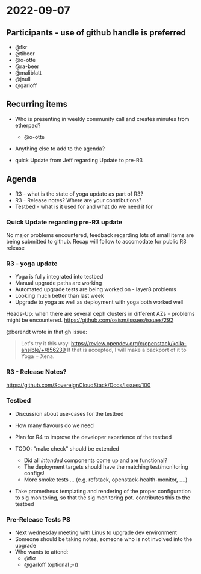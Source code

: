 # 2022-09-07
## Participants - use of github handle is preferred
* @fkr
* @tibeer
* @o-otte
* @ra-beer
* @maliblatt
* @jnull
* @garloff

## Recurring items

* Who is presenting in weekly community call and creates minutes from etherpad?
  * @o-otte

* Anything else to add to the agenda?
 * quick Update from Jeff regarding Update to pre-R3

## Agenda

* R3 - what is the state of yoga update as part of R3?
* R3 - Release notes? Where are your contributions?
* Testbed - what is it used for and what do we need it for

### Quick Update regarding pre-R3 update

No major problems encountered, feedback regarding lots of small items are being submitted to github.
Recap will follow to accomodate for public R3 release

### R3 - yoga update

* Yoga is fully integrated into testbed
* Manual upgrade paths are working
* Automated upgrade tests are being worked on - layer8 problems
* Looking much better than last week
* Upgrade to yoga as well as deployment with yoga both worked well

Heads-Up: when there are several ceph clusters in different AZs - problems might be encountered.
https://github.com/osism/issues/issues/292

@berendt wrote in that gh issue:
> Let's try it this way: https://review.opendev.org/c/openstack/kolla-ansible/+/856239 If that is accepted, I will make a backport of it to Yoga + Xena.


### R3 - Release Notes?
https://github.com/SovereignCloudStack/Docs/issues/100


### Testbed
* Discussion about use-cases for the testbed
* How many flavours do we need
* Plan for R4 to improve the developer experience of the testbed
* TODO: "make check" should be extended

    - Did all *intended* components come up and are functional?

    * The deployment targets should have the matching test/monitoring configs!

    - More smoke tests ... (e.g. refstack, openstack-health-monitor, ....)

* Take prometheus templating and rendering of the proper configuration to sig monitoring, so that the sig monitoring pot. contributes this to the testbed

### Pre-Release Tests PS
* Next wednesday meeting with Linus to upgrade dev environment
* Someone should be taking notes, someone who is not involved into the upgrade
* Who wants to attend:
  * @fkr
  * @garloff (optional ;-))
